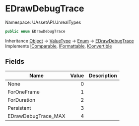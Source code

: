 # EDrawDebugTrace

Namespace: UAssetAPI.UnrealTypes

```csharp
public enum EDrawDebugTrace
```

Inheritance [Object](https://docs.microsoft.com/en-us/dotnet/api/system.object) → [ValueType](https://docs.microsoft.com/en-us/dotnet/api/system.valuetype) → [Enum](https://docs.microsoft.com/en-us/dotnet/api/system.enum) → [EDrawDebugTrace](./uassetapi.unrealtypes.edrawdebugtrace.md)<br>
Implements [IComparable](https://docs.microsoft.com/en-us/dotnet/api/system.icomparable), [IFormattable](https://docs.microsoft.com/en-us/dotnet/api/system.iformattable), [IConvertible](https://docs.microsoft.com/en-us/dotnet/api/system.iconvertible)

## Fields

| Name | Value | Description |
| --- | --: | --- |
| None | 0 |  |
| ForOneFrame | 1 |  |
| ForDuration | 2 |  |
| Persistent | 3 |  |
| EDrawDebugTrace_MAX | 4 |  |

